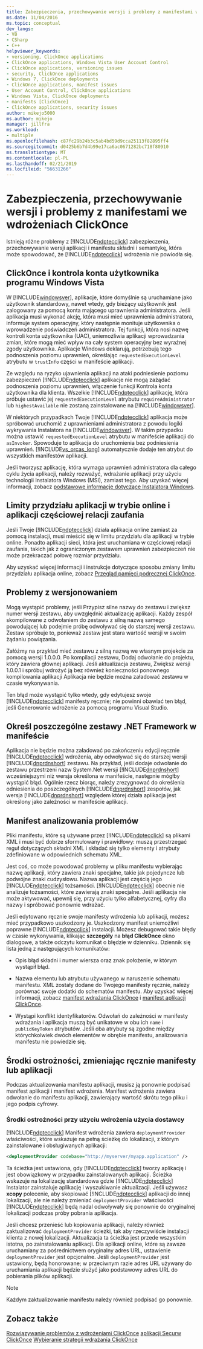 ```yaml
---
title: Zabezpieczenia, przechowywanie wersji i problemy z manifestami we wdrożeniach ClickOnce | Dokumentacja firmy Microsoft
ms.date: 11/04/2016
ms.topic: conceptual
dev_langs:
- VB
- CSharp
- C++
helpviewer_keywords:
- versioning, ClickOnce applications
- ClickOnce applications, Windows Vista User Account Control
- ClickOnce applications, versioning issues
- security, ClickOnce applications
- Windows 7, ClickOnce deployments
- ClickOnce applications, manifest issues
- User Account Control, ClickOnce applications
- Windows Vista, ClickOnce deployments
- manifests [ClickOnce]
- ClickOnce applications, security issues
author: mikejo5000
ms.author: mikejo
manager: jillfra
ms.workload:
- multiple
ms.openlocfilehash: c87fc29b24b3c5ab4bd59d9cca25113f82895ff4
ms.sourcegitcommit: d0425b6b7d4b99e17ca6ac0671282bc718f80910
ms.translationtype: MT
ms.contentlocale: pl-PL
ms.lasthandoff: 02/21/2019
ms.locfileid: "56631266"
---
```

# <a name="security-versioning-and-manifest-issues-in-clickonce-deployments"></a>Zabezpieczenia, przechowywanie wersji i problemy z manifestami we wdrożeniach ClickOnce

Istnieją różne problemy z [!INCLUDE[ndptecclick](../deployment/includes/ndptecclick_md.md)] zabezpieczenia, przechowywanie wersji aplikacji i manifestu składni i semantykę, która może spowodować, że [!INCLUDE[ndptecclick](../deployment/includes/ndptecclick_md.md)] wdrożenia nie powiodła się.

## <a name="clickonce-and-windows-vista-user-account-control"></a>ClickOnce i kontrola konta użytkownika programu Windows Vista

W [!INCLUDE[windowsver](../deployment/includes/windowsver_md.md)], aplikacje, które domyślnie są uruchamiane jako użytkownik standardowy, nawet wtedy, gdy bieżący użytkownik jest zalogowany za pomocą konta mającego uprawnienia administratora. Jeśli aplikacja musi wykonać akcję, która musi mieć uprawnienia administratora, informuje system operacyjny, który następnie monituje użytkownika o wprowadzenie poświadczeń administratora. Tej funkcji, która nosi nazwę kontroli konta użytkownika (UAC), uniemożliwia aplikacji wprowadzania zmian, które mogą mieć wpływ na cały system operacyjny bez wyraźnej zgody użytkownika. Aplikacje Windows deklarują, potrzebują tego podnoszenia poziomu uprawnień, określając `requestedExecutionLevel` atrybutu w `trustInfo` części w manifeście aplikacji.

Ze względu na ryzyko ujawnienia aplikacji na ataki podniesienie poziomu zabezpieczeń [!INCLUDE[ndptecclick](../deployment/includes/ndptecclick_md.md)] aplikacje nie mogą zażądać podnoszenia poziomu uprawnień, włączenie funkcji Kontrola konta użytkownika dla klienta. Wszelkie [!INCLUDE[ndptecclick](../deployment/includes/ndptecclick_md.md)] aplikację, która próbuje ustawić jej `requestedExecutionLevel` atrybutu `requireAdministrator` lub `highestAvailable` nie zostaną zainstalowane na [!INCLUDE[windowsver](../deployment/includes/windowsver_md.md)].

W niektórych przypadkach Twoje [!INCLUDE[ndptecclick](../deployment/includes/ndptecclick_md.md)] aplikacja może spróbować uruchomić z uprawnieniami administratora z powodu logiki wykrywania Instalatora na [!INCLUDE[windowsver](../deployment/includes/windowsver_md.md)]. W takim przypadku można ustawić `requestedExecutionLevel` atrybutu w manifeście aplikacji do `asInvoker`. Spowoduje to aplikacja do uruchomienia bez podniesienia uprawnień. [!INCLUDE[vs_orcas_long](../debugger/includes/vs_orcas_long_md.md)] automatycznie dodaje ten atrybut do wszystkich manifestów aplikacji.

Jeśli tworzysz aplikację, która wymaga uprawnień administratora dla całego cyklu życia aplikacji, należy rozważyć, wdrażanie aplikacji przy użyciu technologii Instalatora Windows (MSI), zamiast tego. Aby uzyskać więcej informacji, zobacz [podstawowe informacje dotyczące Instalatora Windows](../extensibility/internals/windows-installer-basics.md).

## <a name="online-application-quotas-and-partial-trust-applications"></a>Limity przydziału aplikacji w trybie online i aplikacji częściowej relacji zaufania

Jeśli Twoje [!INCLUDE[ndptecclick](../deployment/includes/ndptecclick_md.md)] działa aplikacja online zamiast za pomocą instalacji, musi mieścić się w limitu przydziału dla aplikacji w trybie online. Ponadto aplikacji sieci, która jest uruchamiana w częściowej relacji zaufania, takich jak z ograniczonym zestawem uprawnień zabezpieczeń nie może przekraczać połowę rozmiar przydziału.

Aby uzyskać więcej informacji i instrukcje dotyczące sposobu zmiany limitu przydziału aplikacja online, zobacz [Przegląd pamięci podręcznej ClickOnce](../deployment/clickonce-cache-overview.md).

## <a name="versioning-issues"></a>Problemy z wersjonowaniem

Mogą wystąpić problemy, jeśli Przypisz silne nazwy do zestawu i zwiększ numer wersji zestawu, aby uwzględnić aktualizację aplikacji. Każdy zespół skompilowane z odwołaniem do zestawu z silną nazwą samego powodującej lub podejmie próbę odwoływać się do starszej wersji zestawu. Zestaw spróbuje to, ponieważ zestaw jest stara wartość wersji w swoim żądaniu powiązania.

Załóżmy na przykład mieć zestawu z silną nazwą we własnym projekcie za pomocą wersji 1.0.0.0. Po kompilacji zestawu, Dodaj odwołanie do projektu, który zawiera głównej aplikacji. Jeśli aktualizacja zestawu, Zwiększ wersji 1.0.0.1 i spróbuj wdrożyć ją bez również konieczności ponownego kompilowania aplikacji Aplikacja nie będzie można załadować zestawu w czasie wykonywania.

Ten błąd może wystąpić tylko wtedy, gdy edytujesz swoje [!INCLUDE[ndptecclick](../deployment/includes/ndptecclick_md.md)] manifesty ręcznie; nie powinni obawiać ten błąd, jeśli Generowanie wdrożenie za pomocą programu Visual Studio.

## <a name="specify-individual-net-framework-assemblies-in-the-manifest"></a>Określ poszczególne zestawy .NET Framework w manifeście

Aplikacja nie będzie można załadować po zakończeniu edycji ręcznie [!INCLUDE[ndptecclick](../deployment/includes/ndptecclick_md.md)] wdrożenia, aby odwoływać się do starszej wersji [!INCLUDE[dnprdnshort](../code-quality/includes/dnprdnshort_md.md)] zestawu. Na przykład, jeśli dodaje odwołanie do zestawu przestrzeni nazw System.Net wersji [!INCLUDE[dnprdnshort](../code-quality/includes/dnprdnshort_md.md)] wcześniejszymi niż wersja określona w manifeście, następnie mógłby wystąpić błąd. Ogólnie rzecz biorąc, należy zrezygnować do określenia odniesienia do poszczególnych [!INCLUDE[dnprdnshort](../code-quality/includes/dnprdnshort_md.md)] zespołów, jak wersja [!INCLUDE[dnprdnshort](../code-quality/includes/dnprdnshort_md.md)] względem której działa aplikacja jest określony jako zależności w manifeście aplikacji.

## <a name="manifest-parsing-issues"></a>Manifest analizowania problemów

Pliki manifestu, które są używane przez [!INCLUDE[ndptecclick](../deployment/includes/ndptecclick_md.md)] są plikami XML i musi być dobrze sformułowany i prawidłowy: muszą przestrzegać reguł dotyczących składni XML i składać się tylko elementy i atrybuty zdefiniowane w odpowiednich schematu XML.

Jest coś, co może powodować problemy w pliku manifestu wybierając nazwę aplikacji, który zawiera znaki specjalne, takie jak pojedyncze lub podwójne znaki cudzysłowu. Nazwa aplikacji jest częścią jego [!INCLUDE[ndptecclick](../deployment/includes/ndptecclick_md.md)] tożsamości. [!INCLUDE[ndptecclick](../deployment/includes/ndptecclick_md.md)] obecnie nie analizuje tożsamości, które zawierają znaki specjalne. Jeśli aplikacja nie może aktywować, upewnij się, przy użyciu tylko alfabetycznej, cyfry dla nazwy i spróbować ponownie wdrażać.

Jeśli edytowano ręcznie swoje manifesty wdrożenia lub aplikacji, możesz mieć przypadkowo uszkodzony je. Uszkodzony manifest uniemożliwi poprawne [!INCLUDE[ndptecclick](../deployment/includes/ndptecclick_md.md)] instalacji. Możesz debugować takie błędy w czasie wykonywania, klikając **szczegóły** na **błąd ClickOnce** okno dialogowe, a także odczytu komunikat o błędzie w dzienniku. Dziennik się lista jedną z następujących komunikatów:

- Opis błąd składni i numer wiersza oraz znak położenie, w którym wystąpił błąd.

- Nazwa elementu lub atrybutu używanego w naruszenie schematu manifestu. XML zostały dodane do Twojego manifesty ręcznie, należy porównać swoje dodatki do schematów manifestu. Aby uzyskać więcej informacji, zobacz [manifest wdrażania ClickOnce](../deployment/clickonce-deployment-manifest.md) i [manifest aplikacji ClickOnce](../deployment/clickonce-application-manifest.md).

- Wystąpi konflikt identyfikatorów. Odwołań do zależności w manifesty wdrażania i aplikacja muszą być unikatowe w obu ich `name` i `publicKeyToken` atrybutów. Jeśli oba atrybuty są zgodne między którychkolwiek dwóch elementów w obrębie manifestu, analizowania manifestu nie powiedzie się.

## <a name="precautions-when-manually-changing-manifests-or-applications"></a>Środki ostrożności, zmieniając ręcznie manifesty lub aplikacji

Podczas aktualizowania manifestu aplikacji, musisz ją ponownie podpisać manifest aplikacji i manifest wdrożenia. Manifest wdrożenia zawiera odwołanie do manifestu aplikacji, zawierający wartość skrótu tego pliku i jego podpis cyfrowy.

### <a name="precautions-with-deployment-provider-usage"></a>Środki ostrożności przy użyciu wdrożenia użycia dostawcy

[!INCLUDE[ndptecclick](../deployment/includes/ndptecclick_md.md)] Manifest wdrożenia zawiera `deploymentProvider` właściwości, które wskazuje na pełną ścieżkę do lokalizacji, z którym zainstalowane i obsługiwanych aplikacji:

```xml
<deploymentProvider codebase="http://myserver/myapp.application" />
```

Ta ścieżka jest ustawiona, gdy [!INCLUDE[ndptecclick](../deployment/includes/ndptecclick_md.md)] tworzy aplikację i jest obowiązkowy w przypadku zainstalowanych aplikacji. Ścieżka wskazuje na lokalizację standardowa gdzie [!INCLUDE[ndptecclick](../deployment/includes/ndptecclick_md.md)] Instalator zainstaluje aplikację i wyszukiwanie aktualizacji. Jeśli używasz **xcopy** polecenie, aby skopiować [!INCLUDE[ndptecclick](../deployment/includes/ndptecclick_md.md)] aplikacji do innej lokalizacji, ale nie należy zmieniać `deploymentProvider` właściwości [!INCLUDE[ndptecclick](../deployment/includes/ndptecclick_md.md)] będą nadal odwoływały się ponownie do oryginalnej lokalizacji podczas próby pobrania aplikacja.

Jeśli chcesz przenieść lub kopiowania aplikacji, należy również zaktualizować `deploymentProvider` ścieżki, tak aby rzeczywiście instalacji klienta z nowej lokalizacji. Aktualizacja ta ścieżka jest przede wszystkim istotna, po zainstalowaniu aplikacji. Dla aplikacji online, które są zawsze uruchamiany za pośrednictwem oryginalny adres URL, ustawienie `deploymentProvider` jest opcjonalne. Jeśli `deploymentProvider` jest ustawiony, będą honorowane; w przeciwnym razie adres URL używany do uruchamiania aplikacji będzie służyć jako podstawowy adres URL do pobierania plików aplikacji.

> [!NOTE]
> Każdym zaktualizowanie manifestu należy również podpisać go ponownie.

## <a name="see-also"></a>Zobacz także

[Rozwiązywanie problemów z wdrożeniami ClickOnce](../deployment/troubleshooting-clickonce-deployments.md)
[aplikacji Securw ClickOnce](../deployment/securing-clickonce-applications.md)
[Wybieranie strategii wdrażania ClickOnce](../deployment/choosing-a-clickonce-deployment-strategy.md)